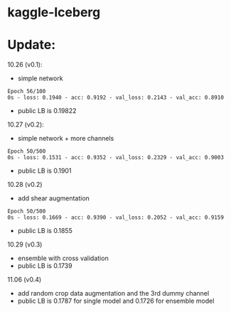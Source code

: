 # kaggle-Iceberg

# Update:
10.26 (v0.1):

- simple network
```
Epoch 56/100
0s - loss: 0.1940 - acc: 0.9192 - val_loss: 0.2143 - val_acc: 0.8910
```
- public LB is 0.19822


10.27 (v0.2):

- simple network + more channels
```
Epoch 50/500
0s - loss: 0.1531 - acc: 0.9352 - val_loss: 0.2329 - val_acc: 0.9003
```
- public LB is 0.1901

10.28 (v0.2)

- add shear augmentation
```
Epoch 50/500
0s - loss: 0.1669 - acc: 0.9390 - val_loss: 0.2052 - val_acc: 0.9159
```
- public LB is 0.1855

10.29 (v0.3)
- ensemble with cross validation
- public LB is 0.1739

11.06 (v0.4)
- add random crop data augmentation and the 3rd dummy channel
- public LB is 0.1787 for single model and 0.1726 for ensemble model
